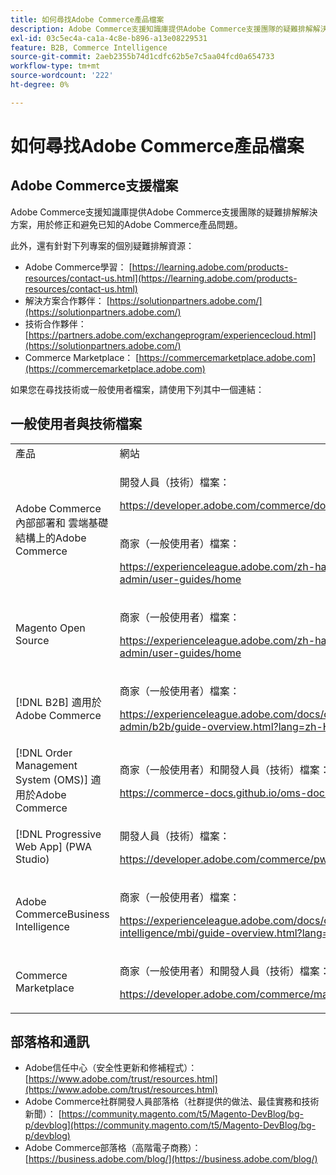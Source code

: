 ```yaml
---
title: 如何尋找Adobe Commerce產品檔案
description: Adobe Commerce支援知識庫提供Adobe Commerce支援團隊的疑難排解解決方案，用於修正和避免已知的Adobe Commerce產品問題。
exl-id: 03c5ec4a-ca1a-4c8e-b896-a13e08229531
feature: B2B, Commerce Intelligence
source-git-commit: 2aeb2355b74d1cdfc62b5e7c5aa04fcd0a654733
workflow-type: tm+mt
source-wordcount: '222'
ht-degree: 0%

---
```


# 如何尋找Adobe Commerce產品檔案

## Adobe Commerce支援檔案

Adobe Commerce支援知識庫提供Adobe Commerce支援團隊的疑難排解解決方案，用於修正和避免已知的Adobe Commerce產品問題。

此外，還有針對下列專案的個別疑難排解資源：

* Adobe Commerce學習： [https://learning.adobe.com/products-resources/contact-us.html](https://learning.adobe.com/products-resources/contact-us.html)
* 解決方案合作夥伴： [https://solutionpartners.adobe.com/](https://solutionpartners.adobe.com/)
* 技術合作夥伴： [https://partners.adobe.com/exchangeprogram/experiencecloud.html](https://solutionpartners.adobe.com/)
* Commerce Marketplace： [https://commercemarketplace.adobe.com](https://commercemarketplace.adobe.com)

如果您在尋找技術或一般使用者檔案，請使用下列其中一個連結：

## 一般使用者與技術檔案

<table>
<tbody>
<tr>
<td>產品</td>
<td>網站</td>
</tr>
<tr>
<td rowspan="2">Adobe Commerce內部部署和
雲端基礎結構上的Adobe Commerce</td>
<td>
<p>開發人員（技術）檔案：</p>
<p><a href="https://developer.adobe.com/commerce/docs/">https://developer.adobe.com/commerce/docs/</a></p>
</td>
</tr>
<tr>
<td>
<p>商家（一般使用者）檔案：</p>
<p><a href="https://experienceleague.adobe.com/zh-hant/docs/commerce-admin/user-guides/home">https://experienceleague.adobe.com/zh-hant/docs/commerce-admin/user-guides/home</a></p>
</td>
</tr>
<tr>
<td>
<p>Magento Open Source</p>
<p> </p>
</td>
<td>
<p>商家（一般使用者）檔案：</p>
<p><a href="https://experienceleague.adobe.com/zh-hant/docs/commerce-admin/user-guides/home">https://experienceleague.adobe.com/zh-hant/docs/commerce-admin/user-guides/home</a></p>
</td>
</tr>
<tr>
<td>
<p>[!DNL B2B] 適用於Adobe Commerce</p>
<p> </p>
</td>
<td>
<p>商家（一般使用者）檔案：</p>
<p><a href="https://experienceleague.adobe.com/docs/commerce-admin/b2b/guide-overview.html?lang=zh-Hant">https://experienceleague.adobe.com/docs/commerce-admin/b2b/guide-overview.html?lang=zh-Hant</a></p>
</td>
</tr>
<tr>
<td>[!DNL Order Management System (OMS)] 適用於Adobe Commerce</td>
<td>
<p>商家（一般使用者）和開發人員（技術）檔案：</p>
<p><a href="https://commerce-docs.github.io/oms-documentation-archive/">https://commerce-docs.github.io/oms-documentation-archive/</a></p>
</td>
</tr>
<tr>
<td>[!DNL Progressive Web App] (PWA Studio)</td>
<td>
<p>開發人員（技術）檔案：</p>
<p><a href="https://developer.adobe.com/commerce/pwa-studio/">https://developer.adobe.com/commerce/pwa-studio/</a></p>
</td>
</tr>
<tr>
<td>Adobe CommerceBusiness Intelligence</td>
<td>
<p>商家（一般使用者）檔案：</p>
<p><a href="https://experienceleague.adobe.com/docs/commerce-business-intelligence/mbi/guide-overview.html?lang=zh-Hant">https://experienceleague.adobe.com/docs/commerce-business-intelligence/mbi/guide-overview.html?lang=zh-Hant</a></p>
</td>
</tr>
<tr>
<td>Commerce Marketplace</td>
<td>
<p>商家（一般使用者）和開發人員（技術）檔案：</p>
<p><a href="https://developer.adobe.com/commerce/marketplace/guides/sellers/">https://developer.adobe.com/commerce/marketplace/guides/sellers/</a></p>
</td>
</tr>
</tbody>
</table>


## 部落格和通訊

* Adobe信任中心（安全性更新和修補程式）： [https://www.adobe.com/trust/resources.html](https://www.adobe.com/trust/resources.html)
* Adobe Commerce社群開發人員部落格（社群提供的做法、最佳實務和技術新聞）： [https://community.magento.com/t5/Magento-DevBlog/bg-p/devblog](https://community.magento.com/t5/Magento-DevBlog/bg-p/devblog)
* Adobe Commerce部落格（高階電子商務）：[https://business.adobe.com/blog/](https://business.adobe.com/blog/)
